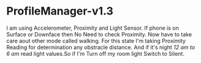 # ProfileManager-v1.3
I am using Accelerometer, Proximity and Light Sensor.
If phone is on Surface or Downface then No Need to check Proximity.
Now have to take care aout other mode called walking.
For this state I'm taking Proximity Reading for determination any obstracle distance.
And if it's night *12 am to 6 am* read light values.So if I'm Turn off my room light Switch to Silent.
